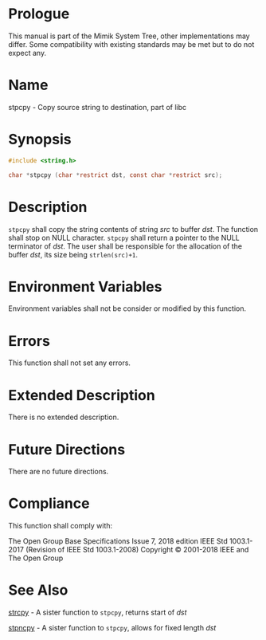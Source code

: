 # Prologue

This manual is part of the Mimik System Tree, other implementations may differ. Some compatibility with existing standards may be met but to do not expect any.


# Name

stpcpy - Copy source string to destination, part of libc

# Synopsis

```C
#include <string.h>

char *stpcpy (char *restrict dst, const char *restrict src);
```


# Description

`stpcpy` shall copy the string contents of string *src* to buffer *dst*. The function shall stop on NULL character.
`stpcpy` shall return a pointer to the NULL terminator of *dst*.
The user shall be responsible for the allocation of the buffer *dst*, its size being `strlen(src)+1`.


# Environment Variables

Environment variables shall not be consider or modified by this function.


# Errors

This function shall not set any errors.


# Extended Description

There is no extended description.


# Future Directions

There are no future directions.


# Compliance

This function shall comply with:

The Open Group Base Specifications Issue 7, 2018 edition
IEEE Std 1003.1-2017 (Revision of IEEE Std 1003.1-2008)
Copyright © 2001-2018 IEEE and The Open Group


# See Also

[strcpy](strcpy.3) - A sister function to `stpcpy`, returns start of *dst*

[stpncpy](stpncpy.3) - A sister function to `stpcpy`, allows for fixed length *dst*
